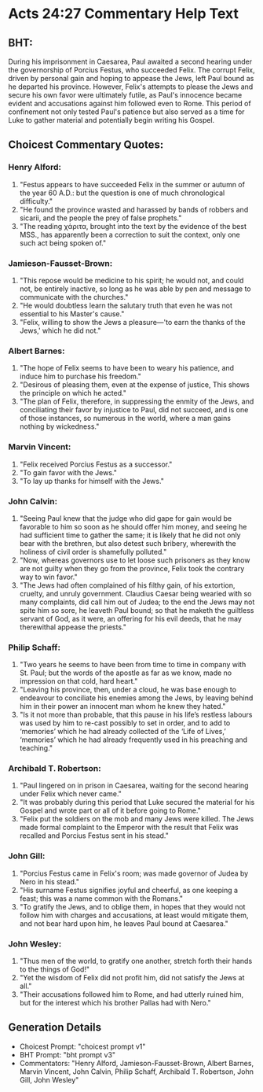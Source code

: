 # Acts 24:27 Commentary Help Text

## BHT:
During his imprisonment in Caesarea, Paul awaited a second hearing under the governorship of Porcius Festus, who succeeded Felix. The corrupt Felix, driven by personal gain and hoping to appease the Jews, left Paul bound as he departed his province. However, Felix's attempts to please the Jews and secure his own favor were ultimately futile, as Paul's innocence became evident and accusations against him followed even to Rome. This period of confinement not only tested Paul's patience but also served as a time for Luke to gather material and potentially begin writing his Gospel.

## Choicest Commentary Quotes:
### Henry Alford:
1. "Festus appears to have succeeded Felix in the summer or autumn of the year 60 A.D.: but the question is one of much chronological difficulty." 
2. "He found the province wasted and harassed by bands of robbers and sicarii, and the people the prey of false prophets."
3. "The reading χάριτα, brought into the text by the evidence of the best MSS., has apparently been a correction to suit the context, only one such act being spoken of."

### Jamieson-Fausset-Brown:
1. "This repose would be medicine to his spirit; he would not, and could not, be entirely inactive, so long as he was able by pen and message to communicate with the churches."
2. "He would doubtless learn the salutary truth that even he was not essential to his Master's cause."
3. "Felix, willing to show the Jews a pleasure—'to earn the thanks of the Jews,' which he did not."

### Albert Barnes:
1. "The hope of Felix seems to have been to weary his patience, and induce him to purchase his freedom."
2. "Desirous of pleasing them, even at the expense of justice, This shows the principle on which he acted."
3. "The plan of Felix, therefore, in suppressing the enmity of the Jews, and conciliating their favor by injustice to Paul, did not succeed, and is one of those instances, so numerous in the world, where a man gains nothing by wickedness."

### Marvin Vincent:
1. "Felix received Porcius Festus as a successor."
2. "To gain favor with the Jews."
3. "To lay up thanks for himself with the Jews."

### John Calvin:
1. "Seeing Paul knew that the judge who did gape for gain would be favorable to him so soon as he should offer him money, and seeing he had sufficient time to gather the same; it is likely that he did not only bear with the brethren, but also detest such bribery, wherewith the holiness of civil order is shamefully polluted."
2. "Now, whereas governors use to let loose such prisoners as they know are not guilty when they go from the province, Felix took the contrary way to win favor."
3. "The Jews had often complained of his filthy gain, of his extortion, cruelty, and unruly government. Claudius Caesar being wearied with so many complaints, did call him out of Judea; to the end the Jews may not spite him so sore, he leaveth Paul bound; so that he maketh the guiltless servant of God, as it were, an offering for his evil deeds, that he may therewithal appease the priests."

### Philip Schaff:
1. "Two years he seems to have been from time to time in company with St. Paul; but the words of the apostle as far as we know, made no impression on that cold, hard heart." 
2. "Leaving his province, then, under a cloud, he was base enough to endeavour to conciliate his enemies among the Jews, by leaving behind him in their power an innocent man whom he knew they hated." 
3. "Is it not more than probable, that this pause in his life’s restless labours was used by him to re-cast possibly to set in order, and to add to ‘memories’ which he had already collected of the ‘Life of Lives,’ ‘memories’ which he had already frequently used in his preaching and teaching."

### Archibald T. Robertson:
1. "Paul lingered on in prison in Caesarea, waiting for the second hearing under Felix which never came."
2. "It was probably during this period that Luke secured the material for his Gospel and wrote part or all of it before going to Rome."
3. "Felix put the soldiers on the mob and many Jews were killed. The Jews made formal complaint to the Emperor with the result that Felix was recalled and Porcius Festus sent in his stead."

### John Gill:
1. "Porcius Festus came in Felix's room; was made governor of Judea by Nero in his stead."
2. "His surname Festus signifies joyful and cheerful, as one keeping a feast; this was a name common with the Romans."
3. "To gratify the Jews, and to oblige them, in hopes that they would not follow him with charges and accusations, at least would mitigate them, and not bear hard upon him, he leaves Paul bound at Caesarea."

### John Wesley:
1. "Thus men of the world, to gratify one another, stretch forth their hands to the things of God!"
2. "Yet the wisdom of Felix did not profit him, did not satisfy the Jews at all."
3. "Their accusations followed him to Rome, and had utterly ruined him, but for the interest which his brother Pallas had with Nero."


## Generation Details
- Choicest Prompt: "choicest prompt v1"
- BHT Prompt: "bht prompt v3"
- Commentators: "Henry Alford, Jamieson-Fausset-Brown, Albert Barnes, Marvin Vincent, John Calvin, Philip Schaff, Archibald T. Robertson, John Gill, John Wesley"
